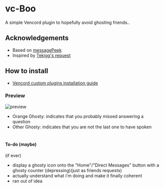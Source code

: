 # vc-Boo
A simple Vencord plugin to hopefully avoid ghosting friends..

## Acknowledgements

- Based on [messagePeek](https://github.com/Domis-Vencord-Plugins/MessagePeek)
- Inspired by [Tekigg's request](https://github.com/Vencord/plugin-requests/issues/852)


## How to install

- [Vencord custom plugins installation guide](https://docs.vencord.dev/installing/custom-plugins/)


### Preview

![preview](https://github.com/ve-i/vc-Boo/blob/main/preview/preview2.png)

- Orange Ghosty: indicates that you probably missed answering a question
- Other Ghosty: indicates that you are not the last one to have spoken

#

#### To-do (maybe)
(if ever)


- display a ghosty icon onto the "Home"/"Direct Messages" button with a ghosty counter (depressing)(just as friends requests)
- actually understand what i'm doing and make it finally coherent
- ran out of idea
